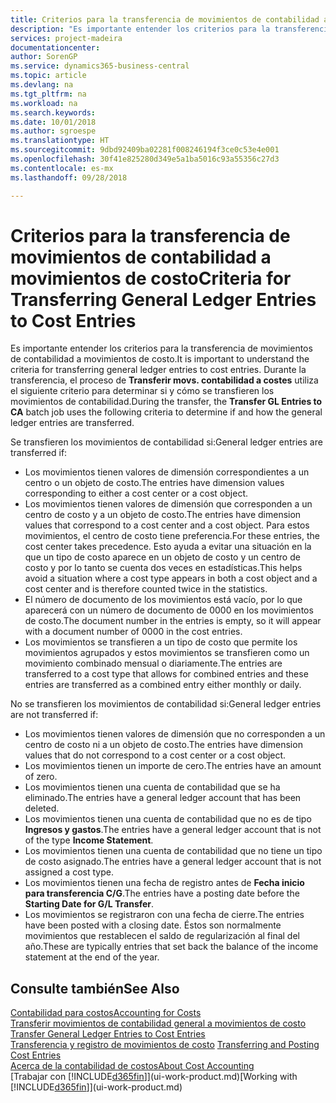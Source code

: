 ```yaml
---
title: Criterios para la transferencia de movimientos de contabilidad a movimientos de costo | Documentos de Microsoft
description: "Es importante entender los criterios para la transferencia de movimientos de contabilidad a movimientos de costo. Durante la transferencia, el proceso de **Transferir movs. contabilidad a costes** utiliza el siguiente criterio para determinar si y cómo se transfieren los movimientos de contabilidad."
services: project-madeira
documentationcenter: 
author: SorenGP
ms.service: dynamics365-business-central
ms.topic: article
ms.devlang: na
ms.tgt_pltfrm: na
ms.workload: na
ms.search.keywords: 
ms.date: 10/01/2018
ms.author: sgroespe
ms.translationtype: HT
ms.sourcegitcommit: 9dbd92409ba02281f008246194f3ce0c53e4e001
ms.openlocfilehash: 30f41e825280d349e5a1ba5016c93a55356c27d3
ms.contentlocale: es-mx
ms.lasthandoff: 09/28/2018

---
```

# <a name="criteria-for-transferring-general-ledger-entries-to-cost-entries"></a><span data-ttu-id="c067f-104">Criterios para la transferencia de movimientos de contabilidad a movimientos de costo</span><span class="sxs-lookup"><span data-stu-id="c067f-104">Criteria for Transferring General Ledger Entries to Cost Entries</span></span>
<span data-ttu-id="c067f-105">Es importante entender los criterios para la transferencia de movimientos de contabilidad a movimientos de costo.</span><span class="sxs-lookup"><span data-stu-id="c067f-105">It is important to understand the criteria for transferring general ledger entries to cost entries.</span></span> <span data-ttu-id="c067f-106">Durante la transferencia, el proceso de **Transferir movs. contabilidad a costes** utiliza el siguiente criterio para determinar si y cómo se transfieren los movimientos de contabilidad.</span><span class="sxs-lookup"><span data-stu-id="c067f-106">During the transfer, the **Transfer GL Entries to CA** batch job uses the following criteria to determine if and how the general ledger entries are transferred.</span></span>  

<span data-ttu-id="c067f-107">Se transfieren los movimientos de contabilidad si:</span><span class="sxs-lookup"><span data-stu-id="c067f-107">General ledger entries are transferred if:</span></span>  

-   <span data-ttu-id="c067f-108">Los movimientos tienen valores de dimensión correspondientes a un centro o un objeto de costo.</span><span class="sxs-lookup"><span data-stu-id="c067f-108">The entries have dimension values corresponding to either a cost center or a cost object.</span></span>  
-   <span data-ttu-id="c067f-109">Los movimientos tienen valores de dimensión que corresponden a un centro de costo y a un objeto de costo.</span><span class="sxs-lookup"><span data-stu-id="c067f-109">The entries have dimension values that correspond to a cost center and a cost object.</span></span> <span data-ttu-id="c067f-110">Para estos movimientos, el centro de costo tiene preferencia.</span><span class="sxs-lookup"><span data-stu-id="c067f-110">For these entries, the cost center takes precedence.</span></span> <span data-ttu-id="c067f-111">Esto ayuda a evitar una situación en la que un tipo de costo aparece en un objeto de costo y un centro de costo y por lo tanto se cuenta dos veces en estadísticas.</span><span class="sxs-lookup"><span data-stu-id="c067f-111">This helps avoid a situation where a cost type appears in both a cost object and a cost center and is therefore counted twice in the statistics.</span></span>  
-   <span data-ttu-id="c067f-112">El número de documento de los movimientos está vacío, por lo que aparecerá con un número de documento de 0000 en los movimientos de costo.</span><span class="sxs-lookup"><span data-stu-id="c067f-112">The document number in the entries is empty, so it will appear with a document number of 0000 in the cost entries.</span></span>  
-   <span data-ttu-id="c067f-113">Los movimientos se transfieren a un tipo de costo que permite los movimientos agrupados y estos movimientos se transfieren como un movimiento combinado mensual o diariamente.</span><span class="sxs-lookup"><span data-stu-id="c067f-113">The entries are transferred to a cost type that allows for combined entries and these entries are transferred as a combined entry either monthly or daily.</span></span>  

<span data-ttu-id="c067f-114">No se transfieren los movimientos de contabilidad si:</span><span class="sxs-lookup"><span data-stu-id="c067f-114">General ledger entries are not transferred if:</span></span>  

-   <span data-ttu-id="c067f-115">Los movimientos tienen valores de dimensión que no corresponden a un centro de costo ni a un objeto de costo.</span><span class="sxs-lookup"><span data-stu-id="c067f-115">The entries have dimension values that do not correspond to a cost center or a cost object.</span></span>  
-   <span data-ttu-id="c067f-116">Los movimientos tienen un importe de cero.</span><span class="sxs-lookup"><span data-stu-id="c067f-116">The entries have an amount of zero.</span></span>  
-   <span data-ttu-id="c067f-117">Los movimientos tienen una cuenta de contabilidad que se ha eliminado.</span><span class="sxs-lookup"><span data-stu-id="c067f-117">The entries have a general ledger account that has been deleted.</span></span>  
-   <span data-ttu-id="c067f-118">Los movimientos tienen una cuenta de contabilidad que no es de tipo **Ingresos y gastos**.</span><span class="sxs-lookup"><span data-stu-id="c067f-118">The entries have a general ledger account that is not of the type **Income Statement**.</span></span>  
-   <span data-ttu-id="c067f-119">Los movimientos tienen una cuenta de contabilidad que no tiene un tipo de costo asignado.</span><span class="sxs-lookup"><span data-stu-id="c067f-119">The entries have a general ledger account that is not assigned a cost type.</span></span>  
-   <span data-ttu-id="c067f-120">Los movimientos tienen una fecha de registro antes de **Fecha inicio para transferencia C/G**.</span><span class="sxs-lookup"><span data-stu-id="c067f-120">The entries have a posting date before the **Starting Date for G/L Transfer**.</span></span>  
-   <span data-ttu-id="c067f-121">Los movimientos se registraron con una fecha de cierre.</span><span class="sxs-lookup"><span data-stu-id="c067f-121">The entries have been posted with a closing date.</span></span> <span data-ttu-id="c067f-122">Éstos son normalmente movimientos que restablecen el saldo de regularización al final del año.</span><span class="sxs-lookup"><span data-stu-id="c067f-122">These are typically entries that set back the balance of the income statement at the end of the year.</span></span>  

## <a name="see-also"></a><span data-ttu-id="c067f-123">Consulte también</span><span class="sxs-lookup"><span data-stu-id="c067f-123">See Also</span></span>  
[<span data-ttu-id="c067f-124">Contabilidad para costos</span><span class="sxs-lookup"><span data-stu-id="c067f-124">Accounting for Costs</span></span>](finance-manage-cost-accounting.md)  
 <span data-ttu-id="c067f-125">[Transferir movimientos de contabilidad general a movimientos de costo](finance-how-to-transfer-general-ledger-entries-to-cost-entries.md) </span><span class="sxs-lookup"><span data-stu-id="c067f-125">[Transfer General Ledger Entries to Cost Entries](finance-how-to-transfer-general-ledger-entries-to-cost-entries.md) </span></span>  
 <span data-ttu-id="c067f-126">[Transferencia y registro de movimientos de costo](finance-transfer-and-post-cost-entries.md) </span><span class="sxs-lookup"><span data-stu-id="c067f-126">[Transferring and Posting Cost Entries](finance-transfer-and-post-cost-entries.md) </span></span>  
 [<span data-ttu-id="c067f-127">Acerca de la contabilidad de costos</span><span class="sxs-lookup"><span data-stu-id="c067f-127">About Cost Accounting</span></span>](finance-about-cost-accounting.md)  
 <span data-ttu-id="c067f-128">[Trabajar con [!INCLUDE[d365fin](includes/d365fin_md.md)]](ui-work-product.md)</span><span class="sxs-lookup"><span data-stu-id="c067f-128">[Working with [!INCLUDE[d365fin](includes/d365fin_md.md)]](ui-work-product.md)</span></span>

